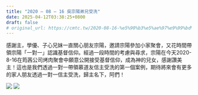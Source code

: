 ```yaml
---
title: "2020 – 08 – 16 吳宗陽弟兄受洗"
date: 2025-04-12T03:38:25+0800
draft: false
# original_url: https://cmtc.tw/2020-08-16-%e5%90%b3%e5%ae%97%e9%99%bd%e5%bc%9f%e5%85%84%e5%8f%97%e6%b4%97
---
```



感謝主，學優、子心兄妹一直關心朋友宗陽，邀請宗陽參加小家聚會，又花時間帶領宗陽「一對一」認識基督信仰。經過一段時間的考慮與尋求，宗陽在今天2020-8-16在筠茜公司烤肉聚會中願意公開接受基督信仰，成為神的兒女，感謝讚美主！這也是我們透過一對一帶領慕道友信主受洗的第一個案例，期待將來會有更多的家人朋友透過一對一信主受洗，歸主名下，阿們！

![](/images/吳宗陽受洗1.png)
![](/images/吳宗陽受洗2.png)